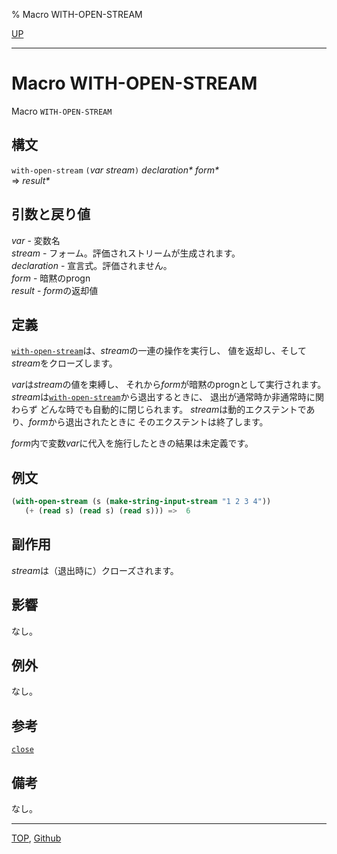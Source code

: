 % Macro WITH-OPEN-STREAM

[UP](21.2.html)  

---

# Macro **WITH-OPEN-STREAM**


Macro `WITH-OPEN-STREAM`


## 構文

`with-open-stream` `(`*var* *stream*`)` *declaration\** *form\**  
 => *result\**


## 引数と戻り値

*var* - 変数名  
*stream* - フォーム。評価されストリームが生成されます。  
*declaration* - 宣言式。評価されません。  
*form* - 暗黙のprogn  
*result* - *form*の返却値


## 定義

[`with-open-stream`](21.2.with-open-stream.html)は、*stream*の一連の操作を実行し、
値を返却し、そして*stream*をクローズします。

*var*は*stream*の値を束縛し、
それから*form*が暗黙のprognとして実行されます。
*stream*は[`with-open-stream`](21.2.with-open-stream.html)から退出するときに、
退出が通常時か非通常時に関わらず
どんな時でも自動的に閉じられます。
*stream*は動的エクステントであり、*form*から退出されたときに
そのエクステントは終了します。

*form*内で変数*var*に代入を施行したときの結果は未定義です。


## 例文

```lisp
(with-open-stream (s (make-string-input-stream "1 2 3 4"))
   (+ (read s) (read s) (read s))) =>  6
```


## 副作用

*stream*は（退出時に）クローズされます。


## 影響

なし。


## 例外

なし。


## 参考

[`close`](21.2.close.html)


## 備考

なし。


---
[TOP](index.html),  [Github](https://github.com/nptcl/npt-japanese)

